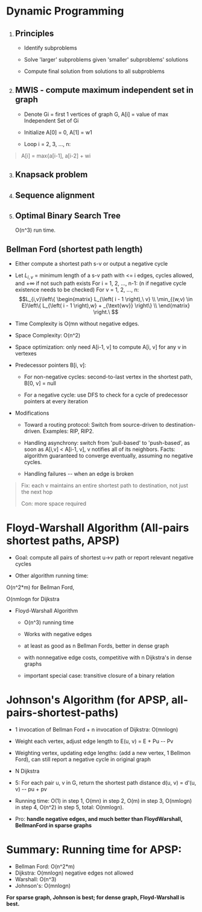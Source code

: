 Dynamic Programming
===================

1.  Principles
    ----------

    -   Identify subproblems

    -   Solve 'larger' subproblems given 'smaller' subproblems'
        solutions

    -   Compute final solution from solutions to all subproblems

2.  MWIS - compute maximum independent set in graph
    -----------------------------------------------

    -   Denote Gi = first 1 vertices of graph G, A\[i\] = value of max
        Independent Set of Gi

    -   Initialize A\[0\] = 0, A\[1\] = w1

    -   Loop i = 2, 3, ..., n:

> A\[i\] = max{a\[i-1\], a\[i-2\] + wi

3.  Knapsack problem
    ----------------

4.  Sequence alignment
    ------------------

5.  Optimal Binary Search Tree
    --------------------------

	O(n\^3) run time.

Bellman Ford (shortest path length)
-----------------------------------

-   Either compute a shortest path s-v or output a negative cycle

-   Let $L_{i,v}$ = minimum length of a s-v path with \<= i edges,
    cycles allowed, and $+ \infty$ if not such path exists
	For i = 1, 2, ..., n-1: (n if negative cycle existence needs to be checked)
	For v = 1, 2, ..., n:
	$$L_{i,v}\left\{ \begin{matrix}
	L_{\left( i - 1 \right),\ v} \\
	\min_{(w,v) \in E}\left\{ L_{\left( i - 1 \right),w} + _{\text{wv}} \right\} \\
	\end{matrix} \right.\ $$

-   Time Complexity is O(mn without negative edges.

-   Space Complexity: O(n\^2)

-   Space optimization: only need A\[i-1, v\] to compute A\[i, v\] for
    any v in vertexes

-   Predecessor pointers B\[i, v\]:

    -   For non-negative cycles: second-to-last vertex in the shortest
        path, B\[0, v\] = null

    -   For a negative cycle: use DFS to check for a cycle of
        predecessor pointers at every iteration

-   Modifications

    -   Toward a routing protocol: Switch from source-driven to
        destination-driven. Examples: RIP, RIP2.

    -   Handling asynchrony: switch from 'pull-based' to 'push-based',
        as soon as A\[i,v\] \< A\[i-1, v\], v notifies all of its
        neighbors. Facts: algorithm guaranteed to converge eventually,
        assuming no negative cycles.

    -   Handling failures -- when an edge is broken

> Fix: each v maintains an entire shortest path to destination, not just
> the next hop
>
> Con: more space required

Floyd-Warshall Algorithm (All-pairs shortest paths, APSP)
=========================================================

-   Goal: compute all pairs of shortest u-\>v path or report relevant
    negative cycles

-   Other algorithm running time:

O(n\^2\*m) for Bellman Ford,

O(nmlogn for Dijkstra

-   Floyd-Warshall Algorithm

    -   O(n\^3) running time

    -   Works with negative edges

    -   at least as good as n Bellman Fords, better in dense graph

    -   with nonnegative edge costs, competitive with n Dijkstra's in
        dense graphs

    -   important special case: transitive closure of a binary relation

Johnson's Algorithm (for APSP, all-pairs-shortest-paths)
========================================================

-   1 invocation of Bellman Ford + n invocation of Dijkstra: O(mnlogn)

-   Weight each vertex, adjust edge length to E(u, v) = E + Pu -- Pv

-   Weighting vertex, updating edge lengths: (add a new vertex, 1
    Bellmon Ford), can still report a negative cycle in original graph

-   N Dijkstra

-   5: For each pair u, v in G, return the shortest path distance
    d(u, v) = d'(u, v) -- pu + pv

-   Running time: O(1) in step 1, O(mn) in step 2, O(m) in step 3,
    O(nmlogn) in step 4, O(n\^2) in step 5, total: O(nmlogn).

-   Pro: **handle negative edges, and much better than FloydWarshall,
    BellmanFord in sparse graphs**

# Summary: Running time for APSP:

- Bellman Ford: O(n\^2\*m)
- Dijkstra: O(mnlogn) negative edges not allowed
- Warshall: O(n\^3)
- Johnson's: O(mnlogn)

**For sparse graph, Johnson is best; for dense graph, Floyd-Warshall is
best.**

